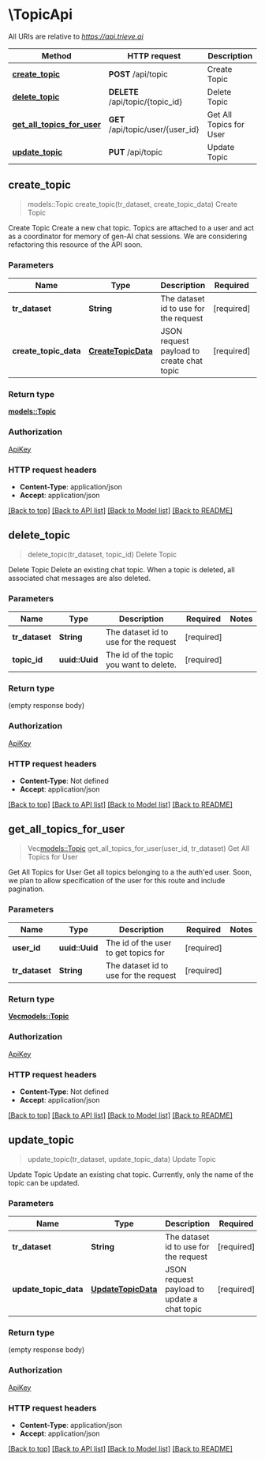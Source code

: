 # \TopicApi

All URIs are relative to *https://api.trieve.ai*

Method | HTTP request | Description
------------- | ------------- | -------------
[**create_topic**](TopicApi.md#create_topic) | **POST** /api/topic | Create Topic
[**delete_topic**](TopicApi.md#delete_topic) | **DELETE** /api/topic/{topic_id} | Delete Topic
[**get_all_topics_for_user**](TopicApi.md#get_all_topics_for_user) | **GET** /api/topic/user/{user_id} | Get All Topics for User
[**update_topic**](TopicApi.md#update_topic) | **PUT** /api/topic | Update Topic



## create_topic

> models::Topic create_topic(tr_dataset, create_topic_data)
Create Topic

Create Topic  Create a new chat topic. Topics are attached to a user and act as a coordinator for memory of gen-AI chat sessions. We are considering refactoring this resource of the API soon.

### Parameters


Name | Type | Description  | Required | Notes
------------- | ------------- | ------------- | ------------- | -------------
**tr_dataset** | **String** | The dataset id to use for the request | [required] |
**create_topic_data** | [**CreateTopicData**](CreateTopicData.md) | JSON request payload to create chat topic | [required] |

### Return type

[**models::Topic**](Topic.md)

### Authorization

[ApiKey](../README.md#ApiKey)

### HTTP request headers

- **Content-Type**: application/json
- **Accept**: application/json

[[Back to top]](#) [[Back to API list]](../README.md#documentation-for-api-endpoints) [[Back to Model list]](../README.md#documentation-for-models) [[Back to README]](../README.md)


## delete_topic

> delete_topic(tr_dataset, topic_id)
Delete Topic

Delete Topic  Delete an existing chat topic. When a topic is deleted, all associated chat messages are also deleted.

### Parameters


Name | Type | Description  | Required | Notes
------------- | ------------- | ------------- | ------------- | -------------
**tr_dataset** | **String** | The dataset id to use for the request | [required] |
**topic_id** | **uuid::Uuid** | The id of the topic you want to delete. | [required] |

### Return type

 (empty response body)

### Authorization

[ApiKey](../README.md#ApiKey)

### HTTP request headers

- **Content-Type**: Not defined
- **Accept**: application/json

[[Back to top]](#) [[Back to API list]](../README.md#documentation-for-api-endpoints) [[Back to Model list]](../README.md#documentation-for-models) [[Back to README]](../README.md)


## get_all_topics_for_user

> Vec<models::Topic> get_all_topics_for_user(user_id, tr_dataset)
Get All Topics for User

Get All Topics for User  Get all topics belonging to a the auth'ed user. Soon, we plan to allow specification of the user for this route and include pagination.

### Parameters


Name | Type | Description  | Required | Notes
------------- | ------------- | ------------- | ------------- | -------------
**user_id** | **uuid::Uuid** | The id of the user to get topics for | [required] |
**tr_dataset** | **String** | The dataset id to use for the request | [required] |

### Return type

[**Vec<models::Topic>**](Topic.md)

### Authorization

[ApiKey](../README.md#ApiKey)

### HTTP request headers

- **Content-Type**: Not defined
- **Accept**: application/json

[[Back to top]](#) [[Back to API list]](../README.md#documentation-for-api-endpoints) [[Back to Model list]](../README.md#documentation-for-models) [[Back to README]](../README.md)


## update_topic

> update_topic(tr_dataset, update_topic_data)
Update Topic

Update Topic  Update an existing chat topic. Currently, only the name of the topic can be updated.

### Parameters


Name | Type | Description  | Required | Notes
------------- | ------------- | ------------- | ------------- | -------------
**tr_dataset** | **String** | The dataset id to use for the request | [required] |
**update_topic_data** | [**UpdateTopicData**](UpdateTopicData.md) | JSON request payload to update a chat topic | [required] |

### Return type

 (empty response body)

### Authorization

[ApiKey](../README.md#ApiKey)

### HTTP request headers

- **Content-Type**: application/json
- **Accept**: application/json

[[Back to top]](#) [[Back to API list]](../README.md#documentation-for-api-endpoints) [[Back to Model list]](../README.md#documentation-for-models) [[Back to README]](../README.md)

